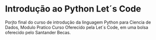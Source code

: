 # Introdução ao Python Let´s Code

Porjto final do curso de introdução da linguagem Python para Ciencia de Dados, Modulo Pratico
Curso Oferecido pela Let´s Code, em uma bolsa oferecido pelo Santander Becas. 
